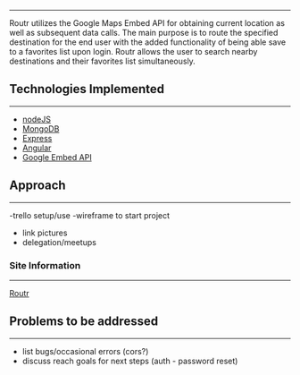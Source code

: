 
-----

Routr utilizes the Google Maps Embed API for obtaining current location as well as subsequent data calls. The main purpose is to route the specified destination for the end user with the added functionality of being able save to a favorites list upon login. Routr allows the user to search nearby destinations and their favorites list simultaneously.

## Technologies Implemented
-----
  * [nodeJS](https://nodejs.org/en/)
  * [MongoDB](https://www.mongodb.com)
  * [Express](https://expressjs.com)
  * [Angular](https://angularjs.org)
  * [Google Embed API]()

## Approach
-----
-trello setup/use
-wireframe to start project
  - link pictures
- delegation/meetups

### Site Information
-----
[Routr](https://routr-app.herokuapp.com/)

## Problems to be addressed
-----
- list bugs/occasional errors (cors?)
- discuss reach goals for next steps (auth - password reset)
